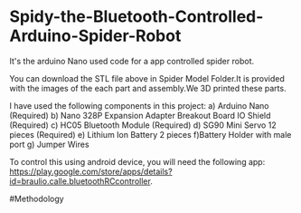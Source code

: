 # Spidy-the-Bluetooth-Controlled-Arduino-Spider-Robot

It's the arduino Nano used code for a app controlled spider robot.

You can download the STL file above in Spider Model Folder.It is provided with the images of the each part and assembly.We 3D printed these parts.

I have used the following components in this project:
a) Arduino Nano (Required) 
b) Nano 328P Expansion Adapter Breakout Board IO Shield (Required) 
c) HC05 Bluetooth Module (Required) 
d) SG90 Mini Servo 12 pieces (Required)
e) Lithium Ion Battery 2 pieces
f)Battery Holder with male port
g) Jumper Wires

To control this using android device, you will need the following app: https://play.google.com/store/apps/details?id=braulio.calle.bluetoothRCcontroller.

#Methodology

